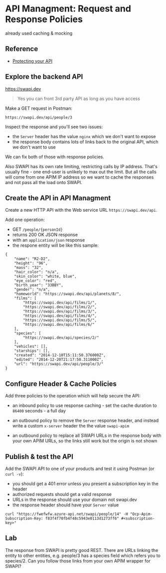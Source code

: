 # API Managment: Request and Response Policies

already used caching & mocking

## Reference

- [Protecting your API](https://learn.microsoft.com/en-us/azure/api-management/transform-api)

## Explore the backend API

https://swapi.dev

> Yes you can front  3rd party API as long as you have access

Make a GET request in Postman:

```
https://swapi.dev/api/people/3
```

Inspect the response and you'll see two issues:

- the `Server` header has the value `nginx` which we don't want to expose
- the response body contains lots of links back to the original API, which we don't want to use

We can fix both of those with response policies.

Also SWAPI has its own rate limiting, restricting calls by IP address. That's usually fine - one end-user is unlikely to max out the limit. But all the calls will come from one APIM IP address so we want to cache the responses and not pass all the load onto SWAPI.

## Create the API in API Managment

Create a new HTTP API with the Web service URL `https://swapi.dev/api`.

Add one operation:

-  GET `/people/{personId}`
- returns 200 OK JSON response 
- with an `application/json` response
- the respone entity will be like this sample:

```
{
	"name": "R2-D2",
	"height": "96",
	"mass": "32",
	"hair_color": "n/a",
	"skin_color": "white, blue",
	"eye_color": "red",
	"birth_year": "33BBY",
	"gender": "n/a",
	"homeworld": "https://swapi.dev/api/planets/8/",
	"films": [
		"https://swapi.dev/api/films/1/",
		"https://swapi.dev/api/films/2/",
		"https://swapi.dev/api/films/3/",
		"https://swapi.dev/api/films/4/",
		"https://swapi.dev/api/films/5/",
		"https://swapi.dev/api/films/6/"
	],
	"species": [
		"https://swapi.dev/api/species/2/"
	],
	"vehicles": [],
	"starships": [],
	"created": "2014-12-10T15:11:50.376000Z",
	"edited": "2014-12-20T21:17:50.311000Z",
	"url": "https://swapi.dev/api/people/3/"
}
```



## Configure Header & Cache Policies

Add three policies to the operation which will help secure the API:

- an inbound policy to use response caching - set the cache duration to `86400` seconds - a full day

- an outbound policy to remove the `Server` response header, and instead write a custom `x-server` header the the value `swapi-apim`

- an outbound policy to replace all SWAPI URLs in the response body with your own APIM URLs, so the links still work but the origin is not shown

## Publish & test the API

Add the SWAPI API to one of your products and test it using Postman (or `curl -v`):

- you should get a 401 error unless you present a subscription key in the header
- authorized requests should get a valid response
- URLs in the response should use your domain not swapi.dev
- the response header should have your `Server` value

```
curl "https://fwefwfw.azure-api.net/swapi/people/14" -H "Ocp-Apim-Subscription-Key: f83f4f70fb4f48c5943e0113d1273ff6" #<subscription-key>"

```

## Lab

The response from SWAPI is pretty good REST. There are URLs linking the entity to other entities, e.g. people/3 has a species field which refers you to species/2. Can you follow those links from your own APIM wrapper for SWAPI?
